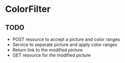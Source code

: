 # ColorFilter

## TODO

- POST resource to accept a picture and color ranges
- Service to separate picture and apply color ranges
- Return link to the modified picture
- GET resource for the modified picture

